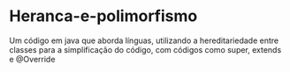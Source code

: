 # Heranca-e-polimorfismo
Um código em java que aborda línguas, utilizando a hereditariedade entre classes para a simplificação do código, com códigos como super, extends e @Override

